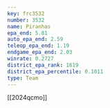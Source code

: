 ```yaml
---
key: frc3532
number: 3532
name: Piranhas
epa_end: 5.81
auto_epa_end: 2.59
teleop_epa_end: 1.19
endgame_epa_end: 2.03
winrate: 0.2727
district_epa_rank: 1619
district_epa_percentile: 0.1011
type: Team
---
```

[[2024qcmo]]
